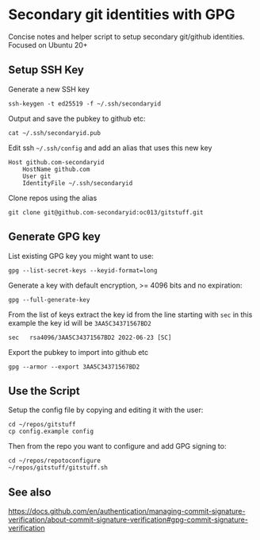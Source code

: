 # Secondary git identities with GPG

Concise notes and helper script to setup secondary git/github identities. Focused on Ubuntu 20+

Setup SSH Key
--------

Generate a new SSH key
```
ssh-keygen -t ed25519 -f ~/.ssh/secondaryid
```

Output and save the pubkey to github etc:
```
cat ~/.ssh/secondaryid.pub
```

Edit ssh `~/.ssh/config` and add an alias that uses this new key
```
Host github.com-secondaryid
    HostName github.com
    User git
    IdentityFile ~/.ssh/secondaryid
```

Clone repos using the alias
```
git clone git@github.com-secondaryid:oc013/gitstuff.git
```

Generate GPG key
--------

List existing GPG key you might want to use:
```
gpg --list-secret-keys --keyid-format=long
```

Generate a key with default encryption,  >= 4096 bits and no expiration:
```
gpg --full-generate-key
```

From the list of keys extract the key id from the line starting with `sec` in this example the key id will be `3AA5C34371567BD2`
```
sec   rsa4096/3AA5C34371567BD2 2022-06-23 [SC]
```

Export the pubkey to import into github etc
```
gpg --armor --export 3AA5C34371567BD2
```

Use the Script
--------

Setup the config file by copying and editing it with the user:
```
cd ~/repos/gitstuff
cp config.example config
```

Then from the repo you want to configure and add GPG signing to:
```
cd ~/repos/repotoconfigure
~/repos/gitstuff/gitstuff.sh
```

See also
--------

https://docs.github.com/en/authentication/managing-commit-signature-verification/about-commit-signature-verification#gpg-commit-signature-verification